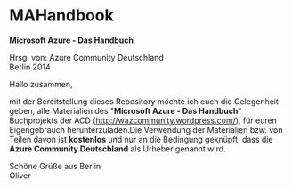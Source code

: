 MAHandbook
==========

<b>Microsoft Azure - Das Handbuch</b>


Hrsg. von: Azure Community Deutschland <br>
Berlin 2014

Hallo zusammen,

mit der Bereitstellung dieses Repository möchte ich euch die Gelegenheit geben, alle Materialien des "<b>Microsoft Azure - Das Handbuch</b>" Buchprojekts der ACD (http://wazcommunity.wordpress.com/), für euren Eigengebrauch herunterzuladen.Die Verwendung der Materialien bzw. von Teilen davon ist <b>kostenlos</b> und nur an die Bedingung geknüpft, dass die <b>Azure Community Deutschland</b> als Urheber genannt wird.

Schöne Grüße aus Berlin <br>
Oliver
